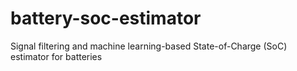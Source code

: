# battery-soc-estimator
Signal filtering and machine learning-based State-of-Charge (SoC) estimator for batteries
